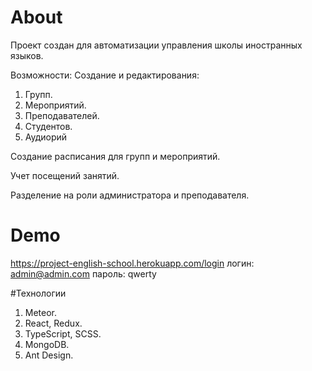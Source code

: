 # About
Проект создан для автоматизации управления школы иностранных языков.

Возможности:
Создание и редактирования: 
1. Групп.
2. Мероприятий.
3. Преподавателей.
4. Студентов.
5. Аудиорий

Создание расписания для групп и мероприятий.

Учет посещений занятий.

Разделение на роли администратора и преподавателя.

# Demo
https://project-english-school.herokuapp.com/login
логин: admin@admin.com
пароль: qwerty

#Технологии
1. Meteor.
1. React, Redux.
1. TypeScript, SCSS.
1. MongoDB.
1. Ant Design.